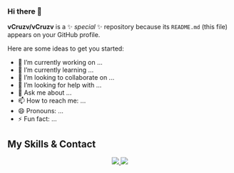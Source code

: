 ### Hi there 👋


**vCruzv/vCruzv** is a ✨ _special_ ✨ repository because its `README.md` (this file) appears on your GitHub profile.

Here are some ideas to get you started:

- 🔭 I’m currently working on ...
- 🌱 I’m currently learning ...
- 👯 I’m looking to collaborate on ...
- 🤔 I’m looking for help with ...
- 💬 Ask me about ...
- 📫 How to reach me: ...
- 😄 Pronouns: ...
- ⚡ Fun fact: ...

## My Skills & Contact
<div align="center">
<p >
  <a href="https://www.instagram.com/lapanteramora___/">
    <img src="https://skillicons.dev/icons?i=instagram" />
  </a>
  <a href="Discordapp.com/users/906567062426648647">
    <img src="https://skillicons.dev/icons?i=discord" />
  </a>
</p>
</div>

